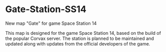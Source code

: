 # Gate-Station-SS14
New map "Gate" for game Space Station 14

This map is designed for the game Space Station 14, based on the build of the popular Corvax server. The station is planned to be maintained and updated along with updates from the official developers of the game.

